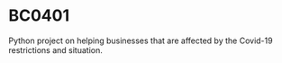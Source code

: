 # BC0401
Python project on helping businesses that are affected by the Covid-19 restrictions and situation.
